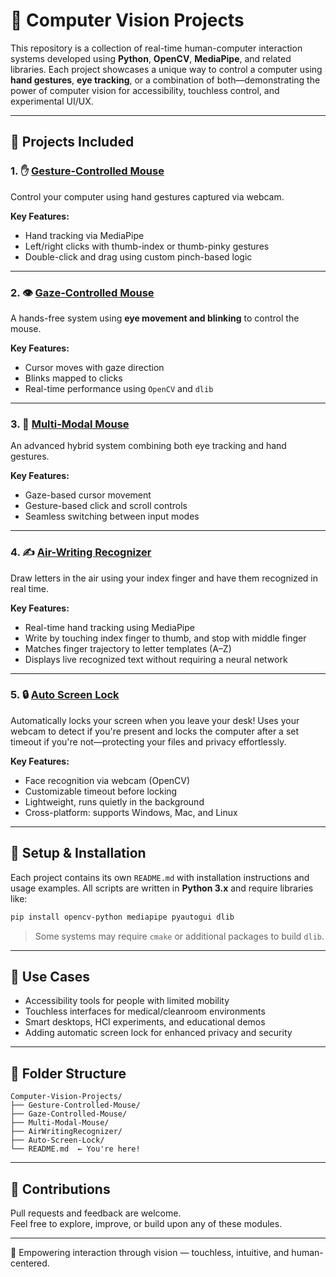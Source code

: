 # 🧠 Computer Vision Projects

This repository is a collection of real-time human-computer interaction systems developed using **Python**, **OpenCV**, **MediaPipe**, and related libraries. Each project showcases a unique way to control a computer using **hand gestures**, **eye tracking**, or a combination of both—demonstrating the power of computer vision for accessibility, touchless control, and experimental UI/UX.

---

## 📂 Projects Included

### 1. ✋ [Gesture-Controlled Mouse](./Gesture-Controlled-Mouse)
Control your computer using hand gestures captured via webcam.

**Key Features:**
- Hand tracking via MediaPipe
- Left/right clicks with thumb-index or thumb-pinky gestures
- Double-click and drag using custom pinch-based logic

---

### 2. 👁️ [Gaze-Controlled Mouse](./Gaze-Controlled-Mouse)
A hands-free system using **eye movement and blinking** to control the mouse.

**Key Features:**
- Cursor moves with gaze direction
- Blinks mapped to clicks
- Real-time performance using `OpenCV` and `dlib`

---

### 3. 🧠 [Multi-Modal Mouse](./Multi-Modal-Mouse)
An advanced hybrid system combining both eye tracking and hand gestures.

**Key Features:**
- Gaze-based cursor movement
- Gesture-based click and scroll controls
- Seamless switching between input modes

---

### 4. ✍️ [Air-Writing Recognizer](https://github.com/VipranshOjha/Computer-Vision-Projects/tree/main/Air-Writing-Recognizer)
Draw letters in the air using your index finger and have them recognized in real time.

**Key Features:**
- Real-time hand tracking using MediaPipe
- Write by touching index finger to thumb, and stop with middle finger
- Matches finger trajectory to letter templates (A–Z)
- Displays live recognized text without requiring a neural network

---

### 5. 🔒 [Auto Screen Lock](https://github.com/VipranshOjha/Daily-Problem-Solvers/tree/main/Auto-Screen-Lock)
Automatically locks your screen when you leave your desk! Uses your webcam to detect if you're present and locks the computer after a set timeout if you're not—protecting your files and privacy effortlessly.

**Key Features:**
- Face recognition via webcam (OpenCV)
- Customizable timeout before locking
- Lightweight, runs quietly in the background
- Cross-platform: supports Windows, Mac, and Linux

---

## 🧰 Setup & Installation

Each project contains its own `README.md` with installation instructions and usage examples. All scripts are written in **Python 3.x** and require libraries like:

```bash
pip install opencv-python mediapipe pyautogui dlib
```

> Some systems may require `cmake` or additional packages to build `dlib`.

---

## 🎯 Use Cases

* Accessibility tools for people with limited mobility
* Touchless interfaces for medical/cleanroom environments
* Smart desktops, HCI experiments, and educational demos
* Adding automatic screen lock for enhanced privacy and security

---

## 📌 Folder Structure

```
Computer-Vision-Projects/
├── Gesture-Controlled-Mouse/
├── Gaze-Controlled-Mouse/
├── Multi-Modal-Mouse/
├── AirWritingRecognizer/
├── Auto-Screen-Lock/
└── README.md  ← You're here!
```
---

## 🙌 Contributions

Pull requests and feedback are welcome.  
Feel free to explore, improve, or build upon any of these modules.

---

🚀 Empowering interaction through vision — touchless, intuitive, and human-centered.



